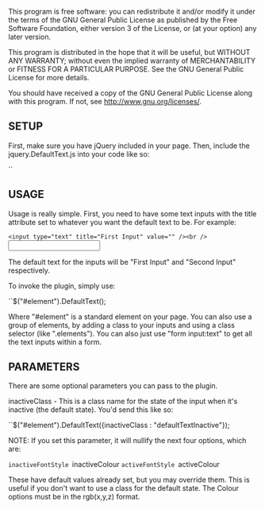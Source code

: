 This program is free software: you can redistribute it and/or modify
it under the terms of the GNU General Public License as published by
the Free Software Foundation, either version 3 of the License, or
(at your option) any later version.

This program is distributed in the hope that it will be useful,
but WITHOUT ANY WARRANTY; without even the implied warranty of
MERCHANTABILITY or FITNESS FOR A PARTICULAR PURPOSE.  See the
GNU General Public License for more details.

You should have received a copy of the GNU General Public License
along with this program.  If not, see <http://www.gnu.org/licenses/>.


SETUP
------------

First, make sure you have jQuery included in your page. Then, include the jquery.DefaultText.js into your code like so:

``<script type="text/javascript" src="jquery.DefaultText.js"></script>

USAGE
-------------

Usage is really simple. First, you need to have some text inputs with the title attribute set to whatever you want the default text to be. For example:

``<input type="text" title="First Input" value="" /><br />
``<input type="text" title="Second Input" value="" /><br />

The default text for the inputs will be "First Input" and "Second Input" respectively.

To invoke the plugin, simply use:

``$("#element").DefaultText();

Where "#element" is a standard element on your page. You can also use a group of elements, by adding a class to your inputs and using a class selector (like ".elements"). You can also just use "form input:text" to get all the text inputs within a form.


PARAMETERS
----------------

There are some optional parameters you can pass to the plugin.

inactiveClass - This is a class name for the state of the input when it's inactive (the default state). You'd send this like so:

``$("#element").DefaultText({inactiveClass : "defaultTextInactive"});

NOTE: If you set this parameter, it will nullify the next four options, which are:

``inactiveFontStyle
``inactiveColour
``activeFontStyle
``activeColour

These have default values already set, but you may override them. This is useful if you don't want to use a class for the default state. The Colour options must be in the rgb(x,y,z) format.
